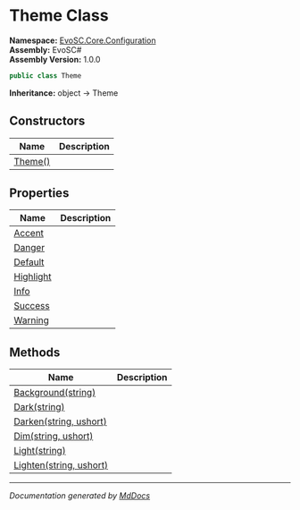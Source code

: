 ﻿<!--  
  <auto-generated>   
    The contents of this file were generated by a tool.  
    Changes to this file may be list if the file is regenerated  
  </auto-generated>   
-->

# Theme Class

**Namespace:** [EvoSC.Core.Configuration](../index.md)  
**Assembly:** EvoSC\#  
**Assembly Version:** 1.0.0

```csharp
public class Theme
```

**Inheritance:** object → Theme

## Constructors

| Name                             | Description |
| -------------------------------- | ----------- |
| [Theme()](constructors/index.md) |             |

## Properties

| Name                                 | Description |
| ------------------------------------ | ----------- |
| [Accent](properties/Accent.md)       |             |
| [Danger](properties/Danger.md)       |             |
| [Default](properties/Default.md)     |             |
| [Highlight](properties/Highlight.md) |             |
| [Info](properties/Info.md)           |             |
| [Success](properties/Success.md)     |             |
| [Warning](properties/Warning.md)     |             |

## Methods

| Name                                          | Description |
| --------------------------------------------- | ----------- |
| [Background(string)](methods/Background.md)   |             |
| [Dark(string)](methods/Dark.md)               |             |
| [Darken(string, ushort)](methods/Darken.md)   |             |
| [Dim(string, ushort)](methods/Dim.md)         |             |
| [Light(string)](methods/Light.md)             |             |
| [Lighten(string, ushort)](methods/Lighten.md) |             |

___

*Documentation generated by [MdDocs](https://github.com/ap0llo/mddocs)*
